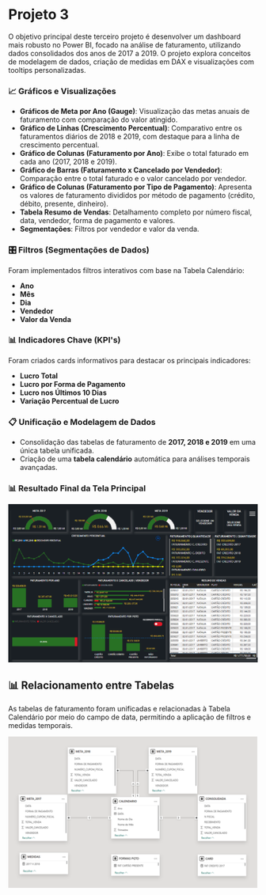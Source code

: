 
# **Projeto 3**

O objetivo principal deste terceiro projeto é desenvolver um dashboard mais robusto no Power BI, focado na análise de faturamento, utilizando dados consolidados dos anos de 2017 a 2019. O projeto explora conceitos de modelagem de dados, criação de medidas em DAX e visualizações com tooltips personalizadas.

### 📈 **Gráficos e Visualizações**  
- **Gráficos de Meta por Ano (Gauge)**: Visualização das metas anuais de faturamento com comparação do valor atingido.  
- **Gráfico de Linhas (Crescimento Percentual)**: Comparativo entre os faturamentos diários de 2018 e 2019, com destaque para a linha de crescimento percentual.  
- **Gráfico de Colunas (Faturamento por Ano)**: Exibe o total faturado em cada ano (2017, 2018 e 2019).  
- **Gráfico de Barras (Faturamento x Cancelado por Vendedor)**: Comparação entre o total faturado e o valor cancelado por vendedor.  
- **Gráfico de Colunas (Faturamento por Tipo de Pagamento)**: Apresenta os valores de faturamento divididos por método de pagamento (crédito, débito, presente, dinheiro).  
- **Tabela Resumo de Vendas**: Detalhamento completo por número fiscal, data, vendedor, forma de pagamento e valores.  
- **Segmentações**: Filtros por vendedor e valor da venda.

### 🎛️ **Filtros (Segmentações de Dados)**  
Foram implementados filtros interativos com base na Tabela Calendário:  
- **Ano**  
- **Mês**  
- **Dia**  
- **Vendedor**  
- **Valor da Venda**

### 📊 **Indicadores Chave (KPI's)**  
Foram criados cards informativos para destacar os principais indicadores:  
- **Lucro Total**  
- **Lucro por Forma de Pagamento**  
- **Lucro nos Últimos 10 Dias**  
- **Variação Percentual de Lucro**

### 📋 **Unificação e Modelagem de Dados**  
- Consolidação das tabelas de faturamento de **2017, 2018 e 2019** em uma única tabela unificada.
- Criação de uma **tabela calendário** automática para análises temporais avançadas.

### 📊 **Resultado Final da Tela Principal**
![Dashboard Projeto 3](https://github.com/Dyest/AtividadesPowerBi/blob/main/Projeto-3/imgs/dashboard.png)  


## 📊 **Relacionamento entre Tabelas**

As tabelas de faturamento foram unificadas e relacionadas à Tabela Calendário por meio do campo de data, permitindo a aplicação de filtros e medidas temporais. 

![Relacionamento Projeto 3](https://github.com/Dyest/AtividadesPowerBi/blob/main/Projeto-3/imgs/relacionamentos.png)  

